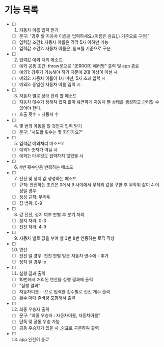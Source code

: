 # 기능 목록

- [ ] 1. 자동차 이름 입력 받기
  - [ ] 문구: "경주 할 자동차 이름을 입력하세요.(이름은 쉼표(,) 기준으로 구분)"
  - [ ] 입력값 조건1: 자동차 이름은 각각 5자 이하만 가능
  - [ ] 입력값 조건2: 자동차 이름은 ,쉼표를 기준으로 구분
- [ ] 2. 입력값 예외 처리 메소드
  - [ ] 예외 공통 조건: throw문으로 "[ERROR] 에러명" 출력 및 app 종료
  - [ ] 예외1: 경주가 가능해야 하기 때문에 2대 이상이 아닐 시
  - [ ] 예외2: 자동차 이름이 1자 미만, 5자 초과 입력 시
  - [ ] 예외3: 동일한 자동차 이름 입력 시
- [ ] 3. 자동차 별로 상태 관리 할 메소드
  - [ ] 자동차 대수가 정해져 있지 않아 유연하게 자동차 별 상태를 생성하고 관리할 수 있어야 한다.
  - [ ] 호출 횟수 = 자동차 수
- [ ] 4. 몇 번의 이동을 할 것인지 입력 받기
  - [ ] 문구: "시도할 횟수는 몇 회인가요?"
- [ ] 5. 입력값 예외처리 메소드2
  - [ ] 예외1: 숫자가 아닐 시
  - [ ] 예외2: 아무것도 입력하지 않았을 시
- [ ] 6. 4번 횟수만큼 반복하는 메소드
- [ ] 7. 전진 및 정지 값 생성하는 메소드
  - [ ] 규칙: 전진하는 조건은 0에서 9 사이에서 무작위 값을 구한 후 무작위 값이 4 이상일 경우
  - [ ] 생성 규칙: 무작위
  - [ ] 값 범위: 0-9
- [ ] 8. 값 전진, 정지 여부 판별 후 분기 처리
  - [ ] 정지 처리: 0-3
  - [ ] 전진 처리: 4-9
- [ ] 9. 자동차 별로 값을 부여 할 3번 8번 연동하는 로직 작성
- [ ] 10. 연산
  - [ ] 전진 일 경우: 전진 판별 받은 자동차 변수에 - 추가
  - [ ] 정지 일 경우: x
- [ ] 11. 실행 결과 출력
  - [ ] 10번에서 처리된 연산을 실행 결과에 출력
  - [ ] "실행 결과"
  - [ ] 자동차이름 : -으로 입력한 횟수별로 전진 개수 출력
  - [ ] 횟수 마다 줄바꿈 포함해서 출력
- [ ] 12. 최종 우승자 출력
  - [ ] 문구: "최종 우승자 : 자동차이름, 자동차이름"
  - [ ] 단독 및 공동 우승 가능
  - [ ] 공동 우승자가 있을 시 ,쉼표로 구분하여 출력
- [ ] 13. app 완전히 종료
